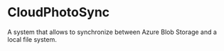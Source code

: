 # CloudPhotoSync

A system that allows to synchronize between Azure Blob Storage and a local file system.
